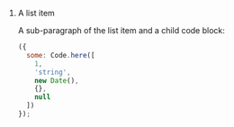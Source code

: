 1. A list item

    A sub-paragraph of the list item and a child code block:

    ```js
    ({
      some: Code.here([
        1,
        'string',
        new Date(),
        {},
        null
      ])
    });
    ```